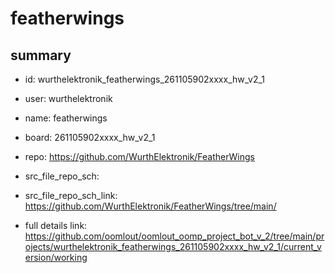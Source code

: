# featherwings
 
## summary 
* id: wurthelektronik_featherwings_261105902xxxx_hw_v2_1
* user: wurthelektronik
* name: featherwings
* board: 261105902xxxx_hw_v2_1
* repo: https://github.com/WurthElektronik/FeatherWings



* src_file_repo_sch: 
* src_file_repo_sch_link: https://github.com/WurthElektronik/FeatherWings/tree/main/
* full details link: https://github.com/oomlout/oomlout_oomp_project_bot_v_2/tree/main/projects/wurthelektronik_featherwings_261105902xxxx_hw_v2_1/current_version/working  







